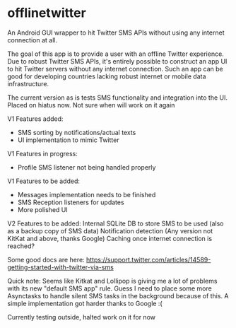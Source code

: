 offlinetwitter
==============

An Android GUI wrapper to hit Twitter SMS APIs without using any internet connection at all.

The goal of this app is to provide a user with an offline Twitter experience. 
Due to robust Twitter SMS APIs, it's entirely possible to construct an app UI to hit Twitter servers without any internet connection.
Such an app can be good for developing countries lacking robust internet or mobile data infrastructure.

The current version as is tests SMS functionality and integration into the UI. Placed on hiatus now. Not sure when will work on it again

V1 Features added:
- SMS sorting by notifications/actual texts
- UI implementation to mimic Twitter

V1 Features in progress:
- Profile SMS listener not being handled properly

V1 Features to be added:
- Messages implementation needs to be finished
- SMS Reception listeners for updates
- More polished UI

V2 Features to be added:
Internal SQLite DB to store SMS to be used (also as a backup copy of SMS data)
Notification detection (Any version not KitKat and above, thanks Google)
Caching once internet connection is reached?

Some good docs are here:
https://support.twitter.com/articles/14589-getting-started-with-twitter-via-sms


Quick note:
Seems like Kitkat and Lollipop is giving me a lot of problems with its new "default SMS app" rule. Guess I need to place some more Asynctasks to handle silent SMS tasks in the background because of this. A simple implementation got harder thanks to Google :(

Currently testing outside, halted work on it for now
